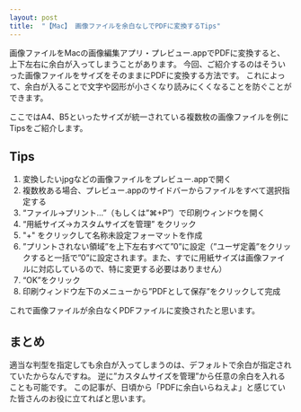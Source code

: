 ```yaml
---
layout: post
title:  "【Mac】 画像ファイルを余白なしでPDFに変換するTips"
---
```


画像ファイルをMacの画像編集アプリ・プレビュー.appでPDFに変換すると、上下左右に余白が入ってしまうことがあります。
今回、ご紹介するのはそういった画像ファイルをサイズをそのままにPDFに変換する方法です。
これによって、余白が入ることで文字や図形が小さくなり読みにくくなることを防ぐことができます。

ここではA4、B5といったサイズが統一されている複数枚の画像ファイルを例にTipsをご紹介します。

## Tips

1. 変換したいjpgなどの画像ファイルをプレビュー.appで開く
2. 複数枚ある場合、プレビュー.appのサイドバーからファイルをすべて選択指定する
3. “ファイル->プリント…”（もしくは”⌘+P”）で印刷ウィンドウを開く
4. “用紙サイズ->カスタムサイズを管理” をクリック
5. "+" をクリックして名称未設定フォーマットを作成
6. ”プリントされない領域”を上下左右すべて”0”に設定（”ユーザ定義”をクリックすると一括で”0”に設定されます。また、すでに用紙サイズは画像ファイルに対応しているので、特に変更する必要はありません）
7. “OK”をクリック
8. 印刷ウィンドウ左下のメニューから”PDFとして保存”をクリックして完成

これで画像ファイルが余白なくPDFファイルに変換されたと思います。

## まとめ

適当な判型を指定しても余白が入ってしまうのは、デフォルトで余白が指定されていたからなんですね。
逆に”カスタムサイズを管理”から任意の余白を入れることも可能です。
この記事が、日頃から「PDFに余白いらねえよ」と感じていた皆さんのお役に立てればと思います。
